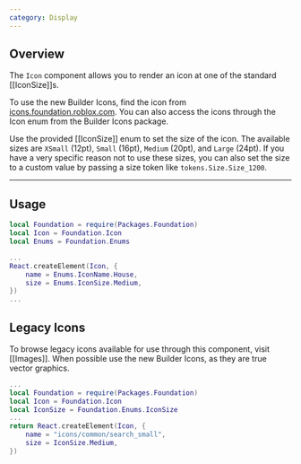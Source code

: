 ```yaml
---
category: Display
---
```


## Overview

The `Icon` component allows you to render an icon at one of the standard [[IconSize]]s.

To use the new Builder Icons, find the icon from [icons.foundation.roblox.com](https://icons.foundation.roblox.com). You can also access the icons through the Icon enum from the Builder Icons package.

Use the provided [[IconSize]] enum to set the size of the icon. The available sizes are `XSmall` (12pt), `Small` (16pt), `Medium` (20pt), and `Large` (24pt). If you have a very specific reason not to use these sizes, you can also set the size to a custom value by passing a size token like `tokens.Size.Size_1200`.

---

## Usage

```lua
local Foundation = require(Packages.Foundation)
local Icon = Foundation.Icon
local Enums = Foundation.Enums

...
React.createElement(Icon, {
    name = Enums.IconName.House,
    size = Enums.IconSize.Medium,
})
...
```

## Legacy Icons

To browse legacy icons available for use through this component, visit [[Images]]. When possible use the new Builder Icons, as they are true vector graphics.


```lua
...
local Foundation = require(Packages.Foundation)
local Icon = Foundation.Icon
local IconSize = Foundation.Enums.IconSize
...
return React.createElement(Icon, {
    name = "icons/common/search_small",
    size = IconSize.Medium,
})
```
